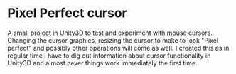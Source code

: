 # Pixel Perfect cursor

A small project in Unity3D to test and experiment with mouse cursors. Changing the cursor graphics, resizing the cursor to make to look "Pixel perfect" and possibly other operations will come as well.
I created this as in regular time I have to dig out information about cursor functionality in Unity3D and almost never things work immediately the first time.
